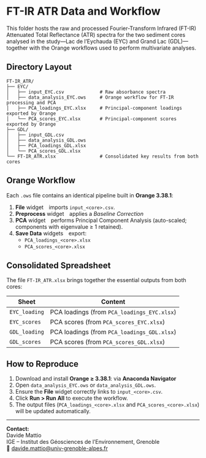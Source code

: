 # FT-IR ATR Data and Workflow

This folder hosts the raw and processed Fourier-Transform Infrared (FT-IR) Attenuated Total Reflectance (ATR) spectra for the two sediment cores analysed in the study—Lac de l’Eychauda (EYC) and Grand Lac (GDL)—together with the Orange workflows used to perform multivariate analyses.

## Directory Layout

```
FT-IR_ATR/
├── EYC/
│   ├── input_EYC.csv             # Raw absorbance spectra
│   ├── data_analysis_EYC.ows     # Orange workflow for FT-IR processing and PCA
│   ├── PCA_loadings_EYC.xlsx     # Principal-component loadings exported by Orange
│   └── PCA_scores_EYC.xlsx       # Principal-component scores exported by Orange
├── GDL/
│   ├── input_GDL.csv
│   ├── data_analysis_GDL.ows
│   ├── PCA_loadings_GDL.xlsx
│   └── PCA_scores_GDL.xlsx
└── FT-IR_ATR.xlsx                # Consolidated key results from both cores
```

## Orange Workflow

Each `.ows` file contains an identical pipeline built in **Orange 3.38.1**:

1. **File** widget imports `input_<core>.csv`.
2. **Preprocess** widget applies a *Baseline Correction*
3. **PCA** widget performs Principal Component Analysis (auto-scaled; components with eigenvalue ≥ 1 retained).
4. **Save Data** widgets export:
   - `PCA_loadings_<core>.xlsx`
   - `PCA_scores_<core>.xlsx`


## Consolidated Spreadsheet

The file `FT-IR_ATR.xlsx` brings together the essential outputs from both cores:

| Sheet | Content |
|-------|---------|
| `EYC_loading` | PCA loadings (from `PCA_loadings_EYC.xlsx`) |
| `EYC_scores` | PCA scores (from `PCA_scores_EYC.xlsx`) |
| `GDL_loading` | PCA loadings (from `PCA_loadings_GDL.xlsx`) |
| `GDL_scores` | PCA scores (from `PCA_scores_GDL.xlsx`) |

## How to Reproduce

1. Download and install **Orange ≥ 3.38.1**: via **Anaconda Navigator**
2. Open `data_analysis_EYC.ows` or `data_analysis_GDL.ows`.
3. Ensure the **File** widget correctly links to `input_<core>.csv`.
4. Click **Run > Run All** to execute the workflow.
5. The output files (`PCA_loadings_<core>.xlsx` and `PCA_scores_<core>.xlsx`) will be updated automatically.

---

**Contact:**  
Davide Mattio  
IGE – Institut des Géosciences de l’Environnement, Grenoble  
📧 davide.mattio@univ-grenoble-alpes.fr
